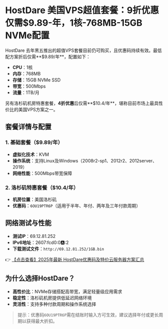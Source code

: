 # HostDare 美国VPS超值套餐：9折优惠仅需$9.89-年，1核-768MB-15GB NVMe配置

HostDare 去年黑五推出的超值VPS套餐目前仍可购买，且优惠码持续有效。最低配方案折后仅需**$9.89/年**，配置如下：

- **CPU**：1核
- **内存**：768MB
- **存储**：15GB NVMe SSD
- **带宽**：500Mbps
- **流量**：1TB/月

另有洛杉矶机房特惠套餐，**4折优惠**后仅需**$10.4/年**，堪称目前市场上最具性价比的美国VPS方案之一。

## 套餐详情与配置

### 1. 基础套餐（$9.89/年）
- **虚拟化技术**：KVM
- **操作系统**：支持Linux及Windows（2008r2-sp1、2012r2、2012server、2019）
- **网络性能**：500Mbps带宽保障

### 2. 洛杉矶特惠套餐（$10.4/年）
- **机房位置**：美国洛杉矶
- **优惠码**：`6OU19PTR6P`（适用于半年、年付、两年及三年付款周期）

## 网络测试与性能
- **测试IP**：69.12.81.252
- **IPv6地址**：2607:fcd0:0:a::2
- **下载测试文件**：`http://69.12.81.252/1GB.bin`

👉 [【点击查看】2025年最新 HostDare优惠码及特价云服务器方案汇总](https://bit.ly/hostdare)

## 为什么选择HostDare？
- **高性价比**：NVMe存储搭配高带宽，满足轻量级应用需求
- **稳定性**：洛杉矶机房提供低延迟网络环境
- **灵活性**：支持多种付款周期和操作系统选择

> 提示：优惠码`6OU19PTR6P`需在结账时输入方可生效，建议选择年付或更长周期以获得最大折扣。